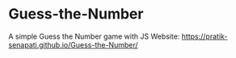 # Guess-the-Number
A simple Guess the Number game with JS 
Website:
https://pratik-senapati.github.io/Guess-the-Number/
